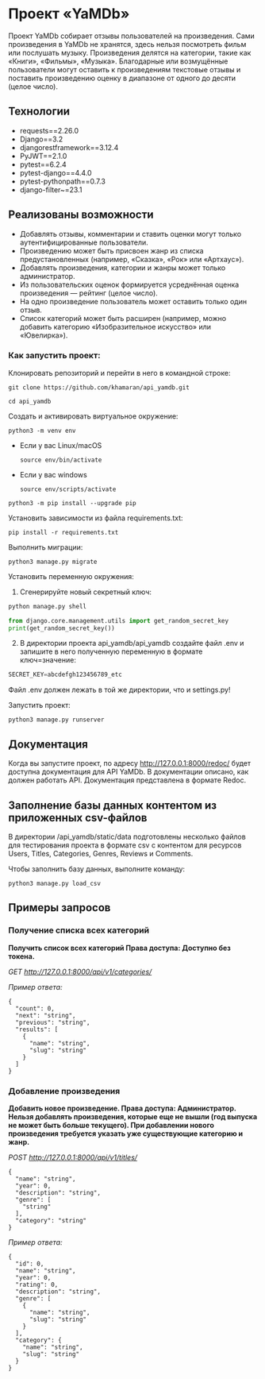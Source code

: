 # Проект «YaMDb»

Проект YaMDb собирает отзывы пользователей на произведения. Сами произведения в YaMDb не хранятся, здесь нельзя посмотреть фильм или послушать музыку.
Произведения делятся на категории, такие как «Книги», «Фильмы», «Музыка». 
Благодарные или возмущённые пользователи могут оставить к произведениям текстовые отзывы и поставить произведению оценку в диапазоне от одного до десяти (целое число). 

## Технологии

* requests==2.26.0
* Django==3.2
* djangorestframework==3.12.4
* PyJWT==2.1.0
* pytest==6.2.4
* pytest-django==4.4.0
* pytest-pythonpath==0.7.3
* django-filter~=23.1

## Реализованы возможности
* Добавлять отзывы, комментарии и ставить оценки могут только аутентифицированные пользователи.
* Произведению может быть присвоен жанр из списка предустановленных (например, «Сказка», «Рок» или «Артхаус»). 
* Добавлять произведения, категории и жанры может только администратор.
* Из пользовательских оценок формируется усреднённая оценка произведения — рейтинг (целое число). 
* На одно произведение пользователь может оставить только один отзыв.
* Список категорий может быть расширен (например, можно добавить категорию «Изобразительное искусство» или «Ювелирка»). 



### Как запустить проект:

Клонировать репозиторий и перейти в него в командной строке:

```
git clone https://github.com/khamaran/api_yamdb.git
```

```
cd api_yamdb
```

Cоздать и активировать виртуальное окружение:

```
python3 -m venv env
```

* Если у вас Linux/macOS

    ```
    source env/bin/activate
    ```

* Если у вас windows

    ```
    source env/scripts/activate
    ```

```
python3 -m pip install --upgrade pip
```

Установить зависимости из файла requirements.txt:

```
pip install -r requirements.txt
```

Выполнить миграции:

```
python3 manage.py migrate
```

Установить переменную окружения:

1. Сгенерируйте новый секретный ключ:

  ```bash
  python manage.py shell
  ```

  ```python
  from django.core.management.utils import get_random_secret_key
  print(get_random_secret_key())
  ```

2. В директории проекта api_yamdb/api_yamdb создайте файл .env и запишите в него
полученную переменную в формате ключ=значение:

  ```python
  SECRET_KEY=abcdefgh123456789_etc
  ```

Файл .env должен лежать в той же директории, что и settings.py!

Запустить проект:

```
python3 manage.py runserver
```
## Документация

Когда вы запустите проект, по адресу  http://127.0.0.1:8000/redoc/ будет доступна документация для API YaMDb. 
В документации описано, как должен работать API. Документация представлена в формате Redoc.

## Заполнение базы данных контентом из приложенных csv-файлов

В директории /api_yamdb/static/data
подготовлены несколько файлов для тестирования проекта в формате csv с контентом для ресурсов Users, Titles, Categories, Genres, Reviews и Comments. 

Чтобы заполнить базу данных, выполните команду:

```
python3 manage.py load_csv
```

## Примеры запросов

### Получение списка всех категорий

**Получить список всех категорий Права доступа: Доступно без токена.**

*GET http://127.0.0.1:8000/api/v1/categories/*

*Пример ответа:*
```
{
  "count": 0,
  "next": "string",
  "previous": "string",
  "results": [
    {
      "name": "string",
      "slug": "string"
    }
  ]
}
```

### Добавление произведения

**Добавить новое произведение. Права доступа: Администратор. Нельзя добавлять произведения, которые еще не вышли (год выпуска не может быть больше текущего). 
При добавлении нового произведения требуется указать уже существующие категорию и жанр.**

*POST http://127.0.0.1:8000/api/v1/titles/*
```
{
  "name": "string",
  "year": 0,
  "description": "string",
  "genre": [
    "string"
  ],
  "category": "string"
}
```

*Пример ответа:*
```
{
  "id": 0,
  "name": "string",
  "year": 0,
  "rating": 0,
  "description": "string",
  "genre": [
    {
      "name": "string",
      "slug": "string"
    }
  ],
  "category": {
    "name": "string",
    "slug": "string"
  }
}
```

